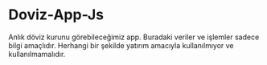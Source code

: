 # Doviz-App-Js
Anlık döviz kurunu görebileceğimiz app.
Buradaki veriler ve işlemler sadece bilgi amaçlıdır. 
Herhangi bir şekilde yatırım amacıyla kullanılmıyor ve kullanılmamalıdır.